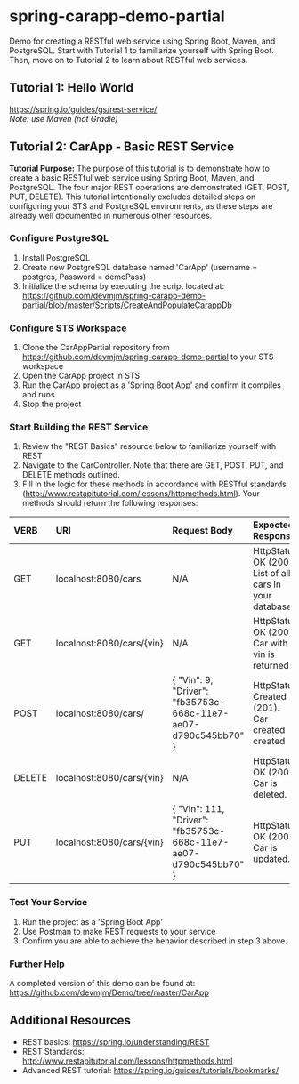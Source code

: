 # spring-carapp-demo-partial
Demo for creating a RESTful web service using Spring Boot, Maven, and PostgreSQL. Start with Tutorial 1 to familiarize yourself with Spring Boot. Then, move on to Tutorial 2 to learn about RESTful web services.

## Tutorial 1: Hello World
https://spring.io/guides/gs/rest-service/
<br> <i> Note: use Maven (not Gradle) </i>

## Tutorial 2: CarApp - Basic REST Service
<b>Tutorial Purpose:</b> The purpose of this tutorial is to demonstrate how to create a basic RESTful web service using Spring Boot, Maven, and PostgreSQL. The four major REST operations are demonstrated (GET, POST, PUT, DELETE). This tutorial intentionally excludes detailed steps on configuring your STS and PostgreSQL environments, as these steps are already well documented in numerous other resources.

### Configure PostgreSQL
1. Install PostgreSQL
2. Create new PostgreSQL database named 'CarApp' (username = postgres, Password = demoPass)
3. Initialize the schema by executing the script located at:
<br/> https://github.com/devmjm/spring-carapp-demo-partial/blob/master/Scripts/CreateAndPopulateCarappDb

### Configure STS Workspace
1. Clone the CarAppPartial repository from https://github.com/devmjm/spring-carapp-demo-partial to your STS workspace
2. Open the CarApp project in STS
3. Run the CarApp project as a 'Spring Boot App' and confirm it compiles and runs
4. Stop the project

### Start Building the REST Service
1. Review the "REST Basics" resource below to familiarize yourself with REST
2. Navigate to the CarController. Note that there are GET, POST, PUT, and DELETE methods outlined.
3. Fill in the logic for these methods in accordance with RESTful standards (http://www.restapitutorial.com/lessons/httpmethods.html). Your methods should return the following responses:

| VERB         | URI                          | Request Body         | Expected Response                                          |
| :---         | :---                         | :---                 | :---                                                       |
|GET           | localhost:8080/cars          | N/A                  | HttpStatus OK (200). <br/> List of all cars in your database.|
|GET           | localhost:8080/cars/{vin}    | N/A                  | HttpStatus OK (200). <br/> Car with vin is returned |
|POST          | localhost:8080/cars/         | { "Vin": 9, "Driver": "fb35753c-668c-11e7-ae07-d790c545bb70" } | HttpStatus Created (201). <br/> Car created created              |
|DELETE        | localhost:8080/cars/{vin}    | N/A                  | HttpStatus OK (200). <br/> Car is deleted. |
|PUT           | localhost:8080/cars/{vin}    | {	"Vin": 111, "Driver": "fb35753c-668c-11e7-ae07-d790c545bb70" }| HttpStatus OK (200). <br/> Car is updated. |

### Test Your Service
1. Run the project as a 'Spring Boot App'
2. Use Postman to make REST requests to your service
3. Confirm you are able to achieve the behavior described in step 3 above.

### Further Help
A completed version of this demo can be found at: https://github.com/devmjm/Demo/tree/master/CarApp

## Additional Resources
- REST basics: https://spring.io/understanding/REST
- REST Standards: http://www.restapitutorial.com/lessons/httpmethods.html
- Advanced REST tutorial: https://spring.io/guides/tutorials/bookmarks/
